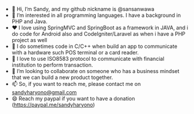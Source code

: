 - 👋 Hi, I’m Sandy, and my github nickname is @sansanwawa
- 👀 I’m interested in all programming languages. I have a background in PHP and Java.
- ❤️ I love using SpringMVC and SpringBoot as a framework in JAVA, and i do code for Android also and CodeIgniter/Laravel as when i have a PHP project as well
- 🥁 I do sometimes code in C/C++ when build an app to communicate with a hardware such POS terminal or a card reader.
- 🌱 I love to use ISO8583 protocol to communicate with financial institution to perform transaction.
- 💞️ I’m looking to collaborate on someone who has a business mindset that we can build a new product together.
- 📫 So, if you want to reach me, please contact me on sandyharyono@gmail.com
- 😄 Reach my paypal if you want to have a donation (https://paypal.me/sandyharyono)

<!---
sansanwawa/sansanwawa is a ✨ special ✨ repository because its `README.md` (this file) appears on your GitHub profile.
You can click the Preview link to take a look at your changes.
--->
